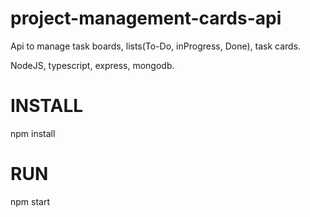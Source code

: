 # project-management-cards-api

Api to manage task boards, lists(To-Do, inProgress, Done), task cards. 

NodeJS, typescript, express, mongodb. 

# INSTALL 
npm install

# RUN 
npm start
